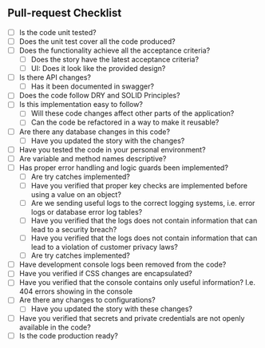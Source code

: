 ## Pull-request Checklist

- [ ] Is the code unit tested? 
- [ ] Does the unit test cover all the code produced?
- [ ] Does the functionality achieve all the acceptance criteria? 
    - [ ] Does the story have the latest acceptance criteria? 
    - [ ] UI: Does it look like the provided design? 
- [ ] Is there API changes? 
    - [ ] Has it been documented in swagger? 
- [ ] Does the code follow DRY and SOLID Principles? 
- [ ] Is this implementation easy to follow?
    - [ ] Will these code changes affect other parts of the application? 
    - [ ] Can the code be refactored in a way to make it reusable? 
- [ ] Are there any database changes in this code? 
    - [ ] Have you updated the story with the changes? 
- [ ] Have you tested the code in your personal environment? 
- [ ] Are variable and method names descriptive? 
- [ ] Has proper error handling and logic guards been implemented? 
    - [ ] Are try catches implemented? 
    - [ ] Have you verified that proper key checks are implemented before using a value on an object? 
    - [ ] Are we sending useful logs to the correct logging systems, i.e. error logs or database error log tables? 
    - [ ] Have you verified that the logs does not contain information that can lead to a security breach? 
    - [ ] Have you verified that the logs does not contain information that can lead to a violation of customer privacy laws? 
    - [ ] Are try catches implemented? 
- [ ] Have development console logs been removed from the code? 
- [ ] Have you verified if CSS changes are encapsulated?
- [ ] Have you verified that the console contains only useful information? I.e. 404 errors showing in the console 
- [ ] Are there any changes to configurations? 
    - [ ] Have you updated the story with these changes? 
- [ ] Have you verified that secrets and private credentials are not openly available in the code? 
- [ ] Is the code production ready?
